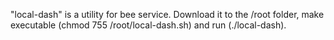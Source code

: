 "local-dash" is a utility for bee service. 
Download it to the /root folder, make executable (chmod 755 /root/local-dash.sh) and run (./local-dash).



